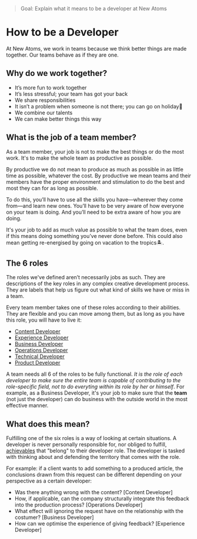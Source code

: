 > Goal: Explain what it means to be a developer at New Atoms

# How to be a Developer

At New Atoms, we work in teams because we think better things are made together. Our teams behave as if they are one.

## Why do we work together?

* It’s more fun to work together
* It’s less stressful; your team has got your back
* We share responsibilities
* It isn’t a problem when someone is not there; you can go on holiday🍹
* We combine our talents
* We can make better things this way

## What is the job of a team member?

As a team member, your job is not to make the best things or do the most work. It's to make the whole team as productive as possible.

By productive we do not mean to produce as much as possible in as little time as possible, whatever the cost. By productive we mean teams and their members have the proper environment and stimulation to do the best and most they can for as long as possible. 

To do this, you’ll have to use all the skills you have—wherever they come from—and learn new ones. You’ll have to be very aware of how everyone on your team is doing. And you’ll need to be extra aware of how you are doing.

It's your job to add as much value as possible to what the team does, even if this means doing something you’ve never done before. This could also mean getting re-energised by going on vacation to the tropics🏝.

## The 6 roles

The roles we've defined aren’t necessarily jobs as such. They are descriptions of the key roles in any complex creative development process. They are labels that help us figure out what kind of skills we have or miss in a team.

Every team member takes one of these roles according to their abilities. They are flexible and you can move among them, but as long as you have this role, you will have to live it:

* [Content Developer](https://github.com/newatoms/newatoms/blob/gh-pages/internal/jobs/content.md)
* [Experience Developer](https://github.com/newatoms/newatoms/blob/gh-pages/internal/jobs/experience.md)
* [Business Developer](https://github.com/newatoms/newatoms/blob/gh-pages/internal/jobs/business.md)
* [Operations Developer](https://github.com/newatoms/newatoms/blob/gh-pages/internal/jobs/operations.md)
* [Technical Developer](https://github.com/newatoms/newatoms/blob/gh-pages/internal/jobs/technical.md)
* [Product Developer](https://github.com/newatoms/newatoms/blob/gh-pages/internal/jobs/product.md)

A team needs all 6 of the roles to be fully functional. *It is the role of each developer to make sure the entire team is capable of contributing to the role-specific field, not to do everyting within its role by her or himself*. For example, as a Business Developer, it's your job to make sure that the **team** (not just the developer) can do business with the outside world in the most effective manner. 

## What does this mean?

Fulfilling one of the six roles is a way of looking at certain situations. A developer is never personally responsible for, nor obliged to fulfill, [achievables](../glossary/achievable.md) that "belong" to their developer role. The developer is tasked with thinking about and defending the territory that comes with the role.

For example: if a client wants to add something to a produced article, the conclusions drawn from this request can be different depending on your perspective as a certain developer:
* Was there anything wrong with the content? [Content Developer]
* How, if applicable, can the company structurally integrate this feedback into the production process? [Operations Developer]
* What effect will ignoring the request have on the relationship with the costumer? [Business Developer]
* How can we optimise the experience of giving feedback? [Experience Developer]
